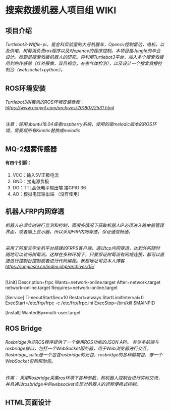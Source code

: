 # 搜索救援机器人项目组 WIKI

## 项目介绍
###### Turtlebot3-Wiffle-pi，是金科实验室的大号机器车，Opencv控制雷达，电机，以及供电，树莓派负责ros程序以及对opencv的程序控制。本项目是Jungle的毕业设计。标题是搜索救援机器人的研究。将利用Turtlebot3平台，加入多个搜索救援用到的传感器（红外摄像，双目视觉，有害气体检测），以及设计一个搜索救援控制台（websocket+python）。

## ROS环境安装
###### Turtlebot3树莓派的ROS环境安装教程：https://www.ncnynl.com/archives/201807/2531.html
###### 注意：使用ubuntu18.04或者raspberry系统，使用的是melodic版本的ROS环境，需要将所有Kinetic替换成melodic

## MQ-2烟雾传感器
#### 有四个引脚：
1. VCC：输入5V正极电流
2. GND：接电源负极
3. DO：TTL高低电平输出端   接GPIO 36
4. AO：模拟电压输出端 （没有使用）

## 机器人FRP内网穿透
###### 机器人必须实时进行监测和控制，而很多情况下获取机器人IP必须进入路由器管理界面，或者插上显示器，所以采用FRP内网穿透，保证通信畅通。
###### 采用了阿里云学生机平台搭建的FRPS客户端，通过tcp内网穿透，达到外网随时随地可以访问树莓派。这样在多种环境下，只要保证树莓派有网络连接，都可以直接进行控制台控制或者进行代码编程。教程地址可见本人博客 https://jungleshi.cn/index.php/archives/15/
[Unit]
Description=frpc
Wants=network-online.target
After=network.target network-online.target
Requires=network-online.target

[Service]
TimeoutStartSec=10
Restart=always
StartLimitInterval=0
ExecStart=/etc/frp/frpc -c /etc/frp/frpc.ini
ExecStop=/bin/kill $MAINPID

[Install]
WantedBy=multi-user.target


## ROS Bridge
###### Rosbridge为非ROS程序提供了一个使用ROS功能的JSON API。 有许多前端与rosbridge接口，包括一个WebSocket服务器，用于Web浏览器进行交互。Rosbridge_suite是一个包含rosbridge的元包，rosbridge的各种前端包，像一个WebSocket包和帮助包。
###### 作用：  采用Rosbridge采集ros环境下各种参数，和机器人控制台进行实时交流，并且通过rosbridge中的websocket实现对机器人的远程便携式控制。


## HTML页面设计
